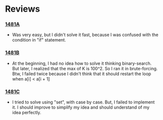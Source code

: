 # Reviews 

### [1481A] 
- Was very easy, but I didn't solve it fast, because I was confused with the condition in "if" statement.
### [1481B] 
- At the beginning, I had no idea how to solve it thinking binary-search. But later, I realized that the max of K is 100^2. So I ran it in brute-forcing.
Btw, I failed twice because I didn't think that it should restart the loop when a[i] < a[i + 1]
### [1481C] 
- I tried to solve using "set", with case by case. But, I failed to implement it. I should improve to simplify my idea and should understand of my idea perfectly.

[1481A]: <https://codeforces.com/contest/1481/problem/A>
[1481B]: <https://codeforces.com/contest/1481/problem/B>
[1481C]: <https://codeforces.com/contest/1481/problem/C>
